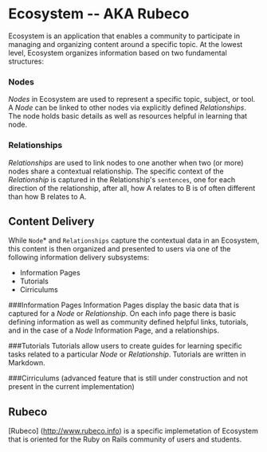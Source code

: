 # Ecosystem -- AKA Rubeco

Ecosystem is an application that enables a community to participate in managing and organizing content around a specific topic.  At the lowest level, Ecosystem organizes information based on two fundamental structures:

### Nodes
*Nodes* in Ecosystem are used to represent a specific topic, subject, or tool.  A *Node* can be linked to other nodes via explicitly defined *Relationships*.  The node holds basic details as well as resources helpful in learning that node.

### Relationships
*Relationships* are used to link nodes to one another when two (or more) nodes share a contextual relationship.  The specific context of the *Relationship* is captured in the Relationship's `sentences`, one for each direction of the relationship, after all, how A relates to B is of often different than how B relates to A.

## Content Delivery
While `Node`* and `Relationships` capture the contextual data in an Ecosystem, this content is then organized and presented to users via one of the following information delivery subsystems:

* Information Pages
* Tutorials
* Cirriculums

###Information Pages 
Information Pages display the basic data that is captured for a *Node* or *Relationship*.  On each info page there is basic defining information as well as community defined helpful links, tutorials, and in the case of a *Node* Information Page, and a relationships.

###Tutorials 
Tutorials allow users to create guides for learning specific tasks related to a particular *Node* or *Relationship*.  Tutorials are written in Markdown.

###Cirriculums 
(advanced feature that is still under construction and not present in the current implementation)


## Rubeco
[Rubeco] (http://www.rubeco.info) is a specific implemetation of Ecosystem that is oriented for the Ruby on Rails community of users and students.
